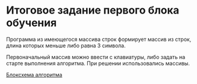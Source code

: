 # Итоговое задание первого блока обучения

Программа из имеющегося массива строк формирует массив из строк, длина которых меньше либо равна 3 символа. 

Первоначальный массив можно ввести с клавиатуры, либо задать на старте выполнения алгоритма. При решении использовались массивы.

[Блоксхема алгоритма](Scheme.png)